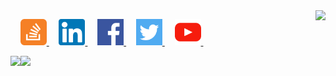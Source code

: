 <a href="https://github.com/jgphilpott/github-readme-stats">
    <picture>
        <source media="(prefers-color-scheme: dark)" srcset="https://github-readme-stats.vercel.app/api/top-langs/?username=jgphilpott&hide_title=true&langs_count=10&hide=G-code&hide_border=true&theme=dark&bg_color=0e1116&title_color=ffffff&text_color=ffffff&layout=donut-vertical&exclude_repo=babel,convert">
        <img align="right" src="https://github-readme-stats.vercel.app/api/top-langs/?username=jgphilpott&hide_title=true&langs_count=10&hide=G-code&hide_border=true&layout=donut-vertical&exclude_repo=babel,convert">
    </picture>
</a>

&nbsp;&nbsp;&nbsp;
<a href="https://stackoverflow.com/users/1544937/jacob-philpott?tab=profile">
    <picture>
        <source media="(prefers-color-scheme: dark)" srcset="https://raw.githubusercontent.com/jgphilpott/jgphilpott/main/imgs/social/dark/stackoverflow.png">
        <img src="https://raw.githubusercontent.com/jgphilpott/jgphilpott/main/imgs/social/light/stackoverflow.png" width="42" height="42">
    </picture>
</a>
&nbsp;&nbsp;&nbsp;
<a href="https://www.linkedin.com/in/jgphilpott">
    <picture>
        <source media="(prefers-color-scheme: dark)" srcset="https://raw.githubusercontent.com/jgphilpott/jgphilpott/main/imgs/social/dark/linkedin.png">
        <img src="https://raw.githubusercontent.com/jgphilpott/jgphilpott/main/imgs/social/light/linkedin.png" width="42" height="42">
    </picture>
</a>
&nbsp;&nbsp;&nbsp;
<a href="https://www.facebook.com/jgphilpott">
    <picture>
        <source media="(prefers-color-scheme: dark)" srcset="https://raw.githubusercontent.com/jgphilpott/jgphilpott/main/imgs/social/dark/facebook.png">
        <img src="https://raw.githubusercontent.com/jgphilpott/jgphilpott/main/imgs/social/light/facebook.png" width="42" height="42">
    </picture>
</a>
&nbsp;&nbsp;&nbsp;
<a href="https://twitter.com/__jgphilpott__">
    <picture>
        <source media="(prefers-color-scheme: dark)" srcset="https://raw.githubusercontent.com/jgphilpott/jgphilpott/main/imgs/social/dark/twitter.png">
        <img src="https://raw.githubusercontent.com/jgphilpott/jgphilpott/main/imgs/social/light/twitter.png" width="42" height="42">
    </picture>
</a>
&nbsp;&nbsp;&nbsp;
<a href="https://www.youtube.com/@jgphilpott">
    <picture>
        <source media="(prefers-color-scheme: dark)" srcset="https://raw.githubusercontent.com/jgphilpott/jgphilpott/main/imgs/social/dark/youtube.png">
        <img src="https://raw.githubusercontent.com/jgphilpott/jgphilpott/main/imgs/social/light/youtube.png" width="42" height="42">
    </picture>
</a>
&nbsp;&nbsp;&nbsp;

<a href="https://github.com/jgphilpott/github-readme-stats">
    <picture>
        <source media="(prefers-color-scheme: dark)" srcset="https://github-readme-stats.vercel.app/api?username=jgphilpott&hide_title=true&include_all_commits=true&count_private=true&show_icons=true&hide_border=true&theme=dark&bg_color=0e1116&title_color=ffffff&text_color=ffffff&icon_color=1f6feb">
        <img align="left" src="https://github-readme-stats.vercel.app/api?username=jgphilpott&hide_title=true&include_all_commits=true&count_private=true&show_icons=true&hide_border=true">
    </picture>
</a>

<a href="https://github.com/jgphilpott/github-readme-streak-stats">
    <picture>
        <source media="(prefers-color-scheme: dark)" srcset="https://streak-stats.demolab.com/?user=jgphilpott&hide_border=true&theme=dark&background=0e1116">
        <img align="left" src="https://streak-stats.demolab.com/?user=jgphilpott&hide_border=true">
    </picture>
</a>

<!---<a href="https://github.com/jgphilpott/github-readme-activity-graph">
    <picture>
        <source media="(prefers-color-scheme: dark)" srcset="https://github-readme-activity-graph.vercel.app/graph?username=jgphilpott&theme=github-dark&area=true&hide_border=true&custom_title=Past%20Months%20Activity&color=ffffff&bg_color=0e1116">
        <img align="center" src="https://github-readme-activity-graph.vercel.app/graph?username=jgphilpott&theme=github-light&area=true&hide_border=true&custom_title=Past%20Months%20Activity">
    </picture>
</a>-->

<!---<h3 align="center">
    <a href="https://www.githubtrends.io/wrapped/jgphilpott">
        More Stats
    </a>
</h3>-->
